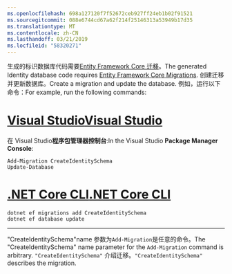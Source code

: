 ```yaml
---
ms.openlocfilehash: 698a127120f7f52672ceb927ff24eb1b02f91521
ms.sourcegitcommit: 088e6744cd67a62f214f25146313a53949b17d35
ms.translationtype: MT
ms.contentlocale: zh-CN
ms.lasthandoff: 03/21/2019
ms.locfileid: "58320271"
---
```

<span data-ttu-id="a87aa-101">生成的标识数据库代码需要[Entity Framework Core 迁移](/ef/core/managing-schemas/migrations/)。</span><span class="sxs-lookup"><span data-stu-id="a87aa-101">The generated Identity database code requires [Entity Framework Core Migrations](/ef/core/managing-schemas/migrations/).</span></span> <span data-ttu-id="a87aa-102">创建迁移并更新数据库。</span><span class="sxs-lookup"><span data-stu-id="a87aa-102">Create a migration and update the database.</span></span> <span data-ttu-id="a87aa-103">例如，运行以下命令：</span><span class="sxs-lookup"><span data-stu-id="a87aa-103">For example, run the following commands:</span></span>

# <a name="visual-studiotabvisual-studio"></a>[<span data-ttu-id="a87aa-104">Visual Studio</span><span class="sxs-lookup"><span data-stu-id="a87aa-104">Visual Studio</span></span>](#tab/visual-studio)

<span data-ttu-id="a87aa-105">在 Visual Studio**程序包管理器控制台**:</span><span class="sxs-lookup"><span data-stu-id="a87aa-105">In the Visual Studio **Package Manager Console**:</span></span>

```PMC
Add-Migration CreateIdentitySchema
Update-Database
```

# <a name="net-core-clitabnetcore-cli"></a>[<span data-ttu-id="a87aa-106">.NET Core CLI</span><span class="sxs-lookup"><span data-stu-id="a87aa-106">.NET Core CLI</span></span>](#tab/netcore-cli)

```cli
dotnet ef migrations add CreateIdentitySchema
dotnet ef database update
```

---

<span data-ttu-id="a87aa-107">"CreateIdentitySchema"name 参数为`Add-Migration`是任意的命令。</span><span class="sxs-lookup"><span data-stu-id="a87aa-107">The "CreateIdentitySchema" name parameter for the `Add-Migration` command is arbitrary.</span></span> <span data-ttu-id="a87aa-108">`"CreateIdentitySchema"` 介绍迁移。</span><span class="sxs-lookup"><span data-stu-id="a87aa-108">`"CreateIdentitySchema"` describes the migration.</span></span>

